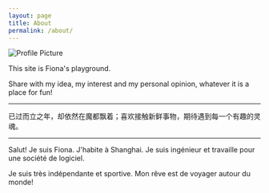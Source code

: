 ```yaml
---
layout: page
title: About
permalink: /about/
---
```


<img src="{{ site.baseurl }}/assets/profile-placeholder.gif" title="Profile Picture" class="profile">

This site is Fiona's playground. 

Share with my idea, my interest and my personal opinion, whatever it is a place for fun! 

<hr>
已过而立之年，却依然在魔都飘着；喜欢接触新鲜事物，期待遇到每一个有趣的灵魂。

<hr>
Salut! Je suis Fiona. J'habite à Shanghai. Je suis ingénieur et travaille pour une société de logiciel. 

Je suis très indépendante et sportive. Mon rêve est de voyager autour du monde!
